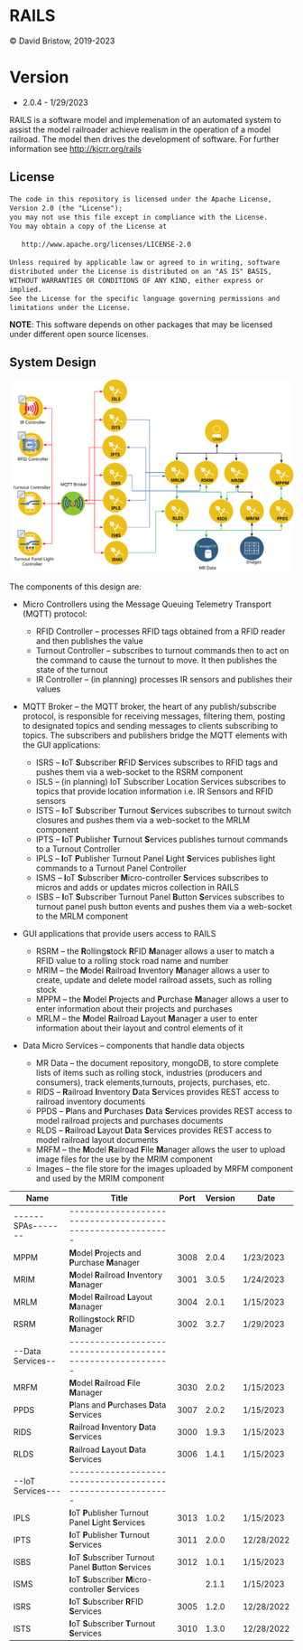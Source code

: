 # RAILS
&copy; David Bristow, 2019-2023

# Version
* 2.0.4 - 1/29/2023
 
RAILS is a software model and implemenation of an automated system to assist the model railroader achieve realism in the operation of a model railroad. The model then drives the development of software.
For further information see http://kjcrr.org/rails

## License

    The code in this repository is licensed under the Apache License, Version 2.0 (the "License");
    you may not use this file except in compliance with the License.
    You may obtain a copy of the License at

       http://www.apache.org/licenses/LICENSE-2.0

    Unless required by applicable law or agreed to in writing, software
    distributed under the License is distributed on an "AS IS" BASIS,
    WITHOUT WARRANTIES OR CONDITIONS OF ANY KIND, either express or implied.
    See the License for the specific language governing permissions and
    limitations under the License.

**NOTE**: This software depends on other packages that may be licensed under different open source licenses.

## System Design
![System Design](https://github.com/djbristow/RAILS/blob/master/sysdesign.svg)

The components of this design are:
- Micro Controllers using the Message Queuing Telemetry Transport (MQTT) protocol:
  - RFID Controller – processes RFID tags obtained from a RFID reader and then publishes the value
  - Turnout Controller – subscribes to turnout commands then to act on the command to cause the turnout to move. It then publishes the state of the turnout
  - IR Controller – (in planning) processes IR sensors and publishes their values
- MQTT Broker – the MQTT broker, the heart of any publish/subscribe protocol, is responsible for receiving messages, filtering them, posting to designated topics and sending messages to clients subscribing to topics. The subscribers and publishers bridge the MQTT elements with the GUI applications:
  - ISRS – **I**oT **S**ubscriber **R**FID **S**ervices subscribes to RFID tags and pushes them via a web-socket to the RSRM component
  - ISLS – (in planning) IoT Subscriber Location Services subscribes to topics that provide location information i.e. IR Sensors and RFID sensors
  - ISTS – **I**oT **S**ubscriber **T**urnout **S**ervices subscribes to turnout switch closures and pushes them via a web-socket to the MRLM component
  - IPTS – **I**oT **P**ublisher **T**urnout **S**ervices publishes turnout commands to a Turnout Controller
  - IPLS – **I**oT **P**ublisher Turnout Panel **L**ight **S**ervices publishes light commands to a Turnout Panel Controller
  - ISMS – **I**oT **S**ubscriber **M**icro-controller **S**ervices subscribes to micros and adds or updates micros collection in RAILS
  - ISBS – **I**oT **S**ubscriber Turnout Panel **B**utton **S**ervices subscribes to turnout panel push button events and pushes them via a web-socket to the MRLM component

- GUI applications that provide users access to RAILS
  - RSRM – the **R**olling**s**tock **R**FID **M**anager allows a user to match a RFID value to a rolling stock road name and number
  - MRIM – the **M**odel **R**ailroad **I**nventory **M**anager allows a user to create, update and delete model railroad assets, such as rolling stock
  - MPPM – the **M**odel **P**rojects and **P**urchase **M**anager allows a user to enter information about their projects and purchases
  - MRLM – the **M**odel **R**ailroad **L**ayout **M**anager a user to enter information about their layout and control elements of it
- Data Micro Services – components that handle data objects
  - MR Data – the document repository, mongoDB, to store complete lists of items such as rolling stock, industries (producers and consumers), track elements,turnouts, projects, purchases, etc.
  - RIDS – **R**ailroad **I**nventory **D**ata **S**ervices provides REST access to railroad inventory documents
  - PPDS – **P**lans and **P**urchases **D**ata **S**ervices provides REST access to model railroad projects and purchases documents
  - RLDS – **R**ailroad **L**ayout **D**ata **S**ervices provides REST access to model railroad layout documents
  - MRFM – the **M**odel **R**ailroad **F**ile **M**anager allows the user to upload image files for the use by the MRIM component
  - Images – the file store for the images uploaded by MRFM component and used by the MRIM component

|Name |Title                                  |Port |Version|Date     |
|-----|----------------------------------------------------------|-----|-------|---------|
------SPAs-------|----------------------------------------------------------|
|MPPM|**M**odel **P**rojects and **P**urchase **M**anager|3008|2.0.4|1/23/2023|
|MRIM|**M**odel **R**ailroad **I**nventory **M**anager|3001|3.0.5|1/24/2023|
|MRLM|**M**odel **R**ailroad **L**ayout **M**anager|3004|2.0.1|1/15/2023|
|RSRM|**R**olling**s**tock **R**FID **M**anager|3002|3.2.7|1/29/2023|
--Data Services--|----------------------------------------------------------|
|MRFM|**M**odel **R**ailroad **F**ile **M**anager|3030|2.0.2|1/15/2023|
|PPDS|**P**lans and **P**urchases **D**ata **S**ervices|3007|2.0.2|1/15/2023|
|RIDS|**R**ailroad **I**nventory **D**ata **S**ervices|3000|1.9.3|1/15/2023|
|RLDS|**R**ailroad **L**ayout **D**ata **S**ervices|3006|1.4.1|1/15/2023|
--IoT Services---|----------------------------------------------------------|
|IPLS|**I**oT **P**ublisher Turnout Panel **L**ight **S**ervices|3013|1.0.2|1/15/2023|
|IPTS|**I**oT **P**ublisher **T**urnout **S**ervices|3011|2.0.0|12/28/2022|
|ISBS|**I**oT **S**ubscriber Turnout Panel **B**utton **S**ervices|3012|1.0.1|1/15/2023|
|ISMS|**I**oT **S**ubscriber **M**icro-controller **S**ervices||2.1.1|1/15/2023|
|ISRS|**I**oT **S**ubscriber **R**FID **S**ervices|3005|1.2.0|12/28/2022|
|ISTS|**I**oT **S**ubscriber **T**urnout **S**ervices|3010|1.3.0|12/28/2022|





